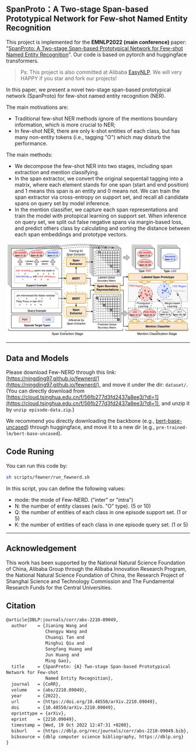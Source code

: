 ## SpanProto：A Two-stage Span-based Prototypical Network for Few-shot Named Entity Recognition

This project is implemented for the **EMNLP2022 (main conference)** paper: "[SpanProto: A Two-stage Span-based Prototypical Network for Few-shot Named Entity Recognition](https://arxiv.org/pdf/2210.09049.pdf)". Our code is based on pytorch and huggingface transformers.

> Ps: This project is also committed at Alibaba [EasyNLP](https://github.com/alibaba/EasyNLP). We will very HAPPY if you star and fork our projects!

In this paper, we present a novel two-stage span-based prototypical network (SpanProto) for few-shot named entity recognition (NER). 

The main motivations are:
- Traditional few-shot NER methods ignore of the mentions boundary information, which is more crucial to NER;
- In few-shot NER, there are only k-shot entities of each class, but has many non-entity tokens (i.e., tagging "O") which may disturb the performance.

The main methods:
- We decompose the few-shot NER into two stages, including span extraction and mention classifying. 
- In the span extractor, we convert the original sequentail tagging into a matrix, where each element stands for one span (start and end position) and 1 means this span is an entity and 0 means not. We can train the span extractor via cross-entropy on support set, and recall all candidate spans on query set by model inference.
- In the mention classifier, we capture each span representations and train the model with protopical learning on support set. When inference on query set, we split out false negative spans via margin-based loss, and predict others class by calculating and sorting the distance between each span embeddings and prototype vectors.

![The model architecture of SpanProto](./images/model.jpg)

---

## Data and Models

Please download Few-NERD through this link: [https://ningding97.github.io/fewnerd/](https://ningding97.github.io/fewnerd/), and move it under the dir: ```dataset/```. (You can directly download from [https://cloud.tsinghua.edu.cn/f/56fb277d3fd2437a8ee3/?dl=1](https://cloud.tsinghua.edu.cn/f/56fb277d3fd2437a8ee3/?dl=1), and unzip it by ```unzip episode-data.zip```.)


We recommend you directly downloading the backbone (e.g., [bert-base-uncased](https://huggingface.co/bert-base-uncased)) through huggingface, and move it to a new dir (e.g., ```pre-trained-lm/bert-base-uncased```).

## Code Runing
You can run this code by:
```bash
sh scripts/fewner/run_fewnerd.sh
```
In this script, you can define the following values:
- mode: the mode of Few-NERD. ("inter" or "intra")
- N: the number of entity classes (w/o. "O" type). (5 or 10)
- Q: the number of entities of each class in one episode support set. (1 or 5)
- K: the number of entities of each class in one episode query set. (1 or 5)

---

## Acknowledgement
This work has been supported by the National Natural Science Foundation of China, 
Alibaba Group through the Alibaba Innovation Research Program, 
the National Natural Science Foundation of China,
the Research Project of Shanghai Science and Technology Commission and The Fundamental Research Funds for the Central Universities.

## Citation

```
@article{DBLP:journals/corr/abs-2210-09049,
  author    = {Jianing Wang and
               Chengyu Wang and
               Chuanqi Tan and
               Minghui Qiu and
               Songfang Huang and
               Jun Huang and
               Ming Gao},
  title     = {SpanProto: {A} Two-stage Span-based Prototypical Network for Few-shot
               Named Entity Recognition},
  journal   = {CoRR},
  volume    = {abs/2210.09049},
  year      = {2022},
  url       = {https://doi.org/10.48550/arXiv.2210.09049},
  doi       = {10.48550/arXiv.2210.09049},
  eprinttype = {arXiv},
  eprint    = {2210.09049},
  timestamp = {Wed, 19 Oct 2022 12:47:31 +0200},
  biburl    = {https://dblp.org/rec/journals/corr/abs-2210-09049.bib},
  bibsource = {dblp computer science bibliography, https://dblp.org}
}
```


